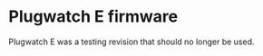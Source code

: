 Plugwatch E firmware
====================

Plugwatch E was a testing revision that should no longer be used.
